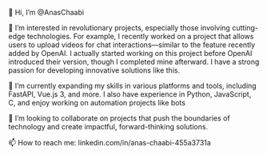 👋 Hi, I’m @AnasChaabi

👀 I’m interested in revolutionary projects, especially those involving cutting-edge technologies. For example, I recently worked on a project that allows users to upload videos for chat interactions—similar to the feature recently added by OpenAI. I actually started working on this project before OpenAI introduced their version, though I completed mine afterward. I have a strong passion for developing innovative solutions like this.

🌱 I’m currently expanding my skills in various platforms and tools, including FastAPI, Vue.js 3, and more. I also have experience in Python, JavaScript, C, and enjoy working on automation projects like bots

💞️ I’m looking to collaborate on projects that push the boundaries of technology and create impactful, forward-thinking solutions.

📫 How to reach me: linkedin.com/in/anas-chaabi-455a3731a

<!---
AnasChaabi61/AnasChaabi61 is a ✨ special ✨ repository because its `README.md` (this file) appears on your GitHub profile.
You can click the Preview link to take a look at your changes.
--->
